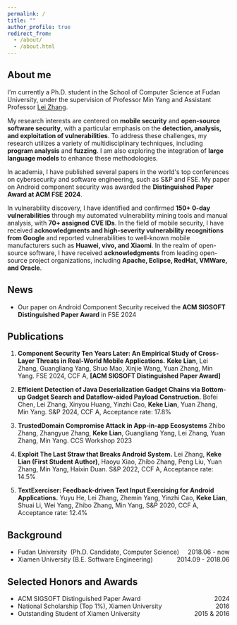```yaml
---
permalink: /
title: ""
author_profile: true
redirect_from: 
  - /about/
  - /about.html
---
```


## About me

I'm currently a Ph.D. student in the School of Computer Science at Fudan University, under the supervision of Professor Min Yang and Assistant Professor [Lei Zhang](https://zxlfd.github.io/).

My research interests are centered on **mobile security** and **open-source software security**, with a particular emphasis on the **detection, analysis, and exploitation of vulnerabilities**. To address these challenges, my research utilizes a variety of multidisciplinary techniques, including **program analysis** and **fuzzing**. I am also exploring the integration of **large language models** to enhance these methodologies.

In academia, I have published several papers in the world's top conferences on cybersecurity and software engineering, such as S&P and FSE. My paper on Android component security was awarded the **Distinguished Paper Award at ACM FSE 2024**.

In vulnerability discovery, I have identified and confirmed **150+ 0-day vulnerabilities** through my automated vulnerability mining tools and manual analysis, with **70+ assigned CVE IDs**. In the field of mobile security, I have received **acknowledgments and high-severity vulnerability recognitions from Google** and reported vulnerabilities to well-known mobile manufacturers such as **Huawei, vivo, and Xiaomi**. In the realm of open-source software, I have received **acknowledgments** from leading open-source project organizations, including **Apache, Eclipse, RedHat, VMWare, and Oracle**.

## News
* Our paper on Android Component Security received the **ACM SIGSOFT Distinguished Paper Award** in FSE 2024



## Publications

1. **Component Security Ten Years Later: An Empirical Study of Cross-Layer Threats in Real-World Mobile Applications.**
   **Keke Lian**, Lei Zhang, Guangliang Yang, Shuo Mao, Xinjie Wang, Yuan Zhang, Min Yang.
   FSE 2024, CCF A, **[ACM SIGSOFT Distinguished Paper Award]**


2. **Efficient Detection of Java Deserialization Gadget Chains via Bottom-up Gadget Search and Dataflow-aided Payload Construction.**
   Bofei Chen, Lei Zhang, Xinyou Huang, Yinzhi Cao, **Keke Lian**, Yuan Zhang, Min Yang.
   S&P 2024, CCF A, Acceptance rate: 17.8%


3. **TrustedDomain Compromise Attack in App-in-app Ecosystems**
    Zhibo Zhang, Zhangyue Zhang, **Keke Lian**, Guangliang Yang, Lei Zhang, Yuan Zhang, Min Yang.
    CCS Workshop 2023


4. **Exploit The Last Straw that Breaks Android System.**
    Lei Zhang, **Keke Lian (First Student Author)**, Haoyu Xiao, Zhibo Zhang, Peng Liu, Yuan Zhang, Min Yang, Haixin Duan.
    S&P 2022, CCF A, Acceptance rate: 14.5%


5. **TextExerciser: Feedback-driven Text Input Exercising for Android Applications.**
   Yuyu He, Lei Zhang, Zhemin Yang, Yinzhi Cao, **Keke Lian**, Shuai Li, Wei Yang, Zhibo Zhang, Min Yang,
   S&P 2020, CCF A, Acceptance rate: 12.4%



## Background

* Fudan University &nbsp;(Ph.D. Candidate, Computer Science) <div style="float: right;">2018.06 - now</div>
* Xiamen University (B.E. Software Engineering)    <div style="float: right;">2014.09 - 2018.06</div>


## Selected Honors and Awards

* ACM SIGSOFT Distinguished Paper Award <div style="float: right;">2024</div>
* National Scholarship (Top 1%), Xiamen University    <div style="float: right;">2016</div>
* Outstanding Student of Xiamen University <div style="float: right;">2015 & 2016</div>